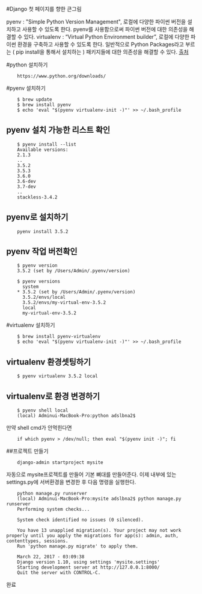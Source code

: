 #Django 첫 페이지를 향한 큰그림

pyenv : "Simple Python Version Management", 로컬에 다양한 파이썬 버전을 설치하고 사용할 수 있도록 한다. pyenv를 사용함으로써 파이썬 버전에 대한 의존성을 해결할 수 있다.
virtualenv : “Virtual Python Environment builder”, 로컬에 다양한 파이썬 환경을 구축하고 사용할 수 있도록 한다. 일반적으로 Python Packages라고 부르는 ( pip install을 통해서 설치하는 ) 패키지들에 대한 의존성을 해결할 수 있다.
[출처](https://dobest.io/how-to-set-python-dev-env/)

#python 설치하기

        https://www.python.org/downloads/

#pyenv 설치하기

        $ brew update  
        $ brew install pyenv  
        $ echo 'eval "$(pyenv virtualenv-init -)"' >> ~/.bash_profile  

## pyenv 설치 가능한 리스트 확인

        $ pyenv install --list
        Available versions:
        2.1.3
        ..
        3.5.2
        3.5.3
        3.6.0
        3.6-dev
        3.7-dev
        ..
        stackless-3.4.2

## pyenv로 설치하기

        pyenv install 3.5.2


## pyenv 작업 버전확인

        $ pyenv version
        3.5.2 (set by /Users/Admin/.pyenv/version)

        $ pyenv versions
          system
        * 3.5.2 (set by /Users/Admin/.pyenv/version)
          3.5.2/envs/local
          3.5.2/envs/my-virtual-env-3.5.2
          local
          my-virtual-env-3.5.2

#virtualenv 설치하기

        $ brew install pyenv-virtualenv  
        $ echo 'eval "$(pyenv virtualenv-init -)"' >> ~/.bash_profile  

## virtualenv 환경셋팅하기

        $ pyenv virtualenv 3.5.2 local

## virtualenv로 환경 변경하기

        $ pyenv shell local
        (local) Adminui-MacBook-Pro:python adslbna2$

만약 shell cmd가 안먹힌다면

        if which pyenv > /dev/null; then eval "$(pyenv init -)"; fi

##프로젝트 만들기

        django-admin startproject mysite

자동으로 mysite프로젝트를 만들어 기본 뼈대를 만들어준다. 이제 내부에 있는 settings.py에 서버환경을 변경한 후 다음 명령을 실행한다.

        python manage.py runserver
        (local) Adminui-MacBook-Pro:mysite adslbna2$ python manage.py runserver
        Performing system checks...

        System check identified no issues (0 silenced).

        You have 13 unapplied migration(s). Your project may not work properly until you apply the migrations for app(s): admin, auth, contenttypes, sessions.
        Run 'python manage.py migrate' to apply them.

        March 22, 2017 - 03:09:38
        Django version 1.10, using settings 'mysite.settings'
        Starting development server at http://127.0.0.1:8000/
        Quit the server with CONTROL-C.

완료
